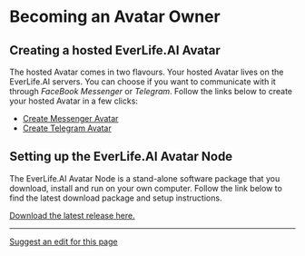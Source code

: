 # Becoming an Avatar Owner

## Creating a hosted EverLife.AI Avatar

The hosted Avatar comes in two flavours. Your hosted Avatar lives on the EverLife.AI servers. You can choose if you want to communicate with it through _FaceBook Messenger_ or _Telegram_. Follow the links below to create your hosted Avatar in a few clicks:

- [Create Messenger Avatar](https://m.me/myeverlifeavatar)
- [Create Telegram Avatar](https://t.me/everlife_ai_bot) 

## Setting up the EverLife.AI Avatar Node

The EverLife.AI Avatar Node is a stand-alone software package that you download, install and run on your own computer. Follow the link below to find the latest download package and setup instructions.

[Download the latest release here.](https://github.com/everlifeai/everlife-node-releases/releases)

- - - -
[Suggest an edit for this page](https://github.com/everlifeai/everlifeai.github.io/edit/master/docs/owner-resources/becoming-an-owner.md)
